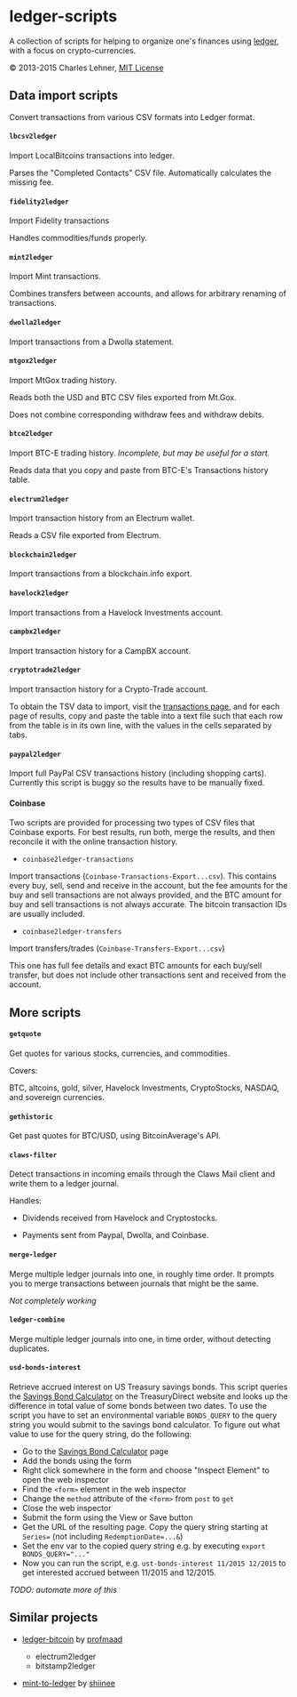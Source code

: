 ledger-scripts
==============

A collection of scripts for helping to organize one's finances using
[ledger](ledger-cli.org),
with a focus on crypto-currencies.

© 2013-2015 Charles Lehner, [MIT License](http://cel.mit-license.org/)

Data import scripts
-------------------

Convert transactions from various CSV formats into Ledger format.

#### `lbcsv2ledger`
Import LocalBitcoins transactions into ledger.

Parses the "Completed Contacts" CSV file. Automatically calculates the missing
fee.

#### `fidelity2ledger`
Import Fidelity transactions

Handles commodities/funds properly.

#### `mint2ledger`
Import Mint transactions.

Combines transfers between accounts, and allows for arbitrary renaming of
transactions.

#### `dwolla2ledger`
Import transactions from a Dwolla statement.

#### `mtgox2ledger`
Import MtGox trading history.

Reads both the USD and BTC CSV files exported from Mt.Gox.

Does not combine corresponding withdraw fees and withdraw debits.

#### `btce2ledger`
Import BTC-E trading history. *Incomplete, but may be useful for a start.*

Reads data that you copy and paste from BTC-E's Transactions history table.

#### `electrum2ledger`
Import transaction history from an Electrum wallet.

Reads a CSV file exported from Electrum.

#### `blockchain2ledger`
Import transactions from a blockchain.info export.

#### `havelock2ledger`
Import transactions from a Havelock Investments account.

#### `campbx2ledger`
Import transaction history for a CampBX account.

#### `cryptotrade2ledger`
Import transaction history for a Crypto-Trade account.

To obtain the TSV data to import, visit the
[transactions page](https://crypto-trade.com/member/transactions), and for each
page of results, copy and paste the table into a text file such that each row
from the table is in its own line, with the values in the cells separated by tabs.

#### `paypal2ledger`
Import full PayPal CSV transactions history (including shopping carts).
Currently this script is buggy so the results have to be manually fixed.

#### Coinbase

Two scripts are provided for processing two types of CSV files that Coinbase
exports. For best results, run both, merge the results, and then reconcile it
with the online transaction history.

* `coinbase2ledger-transactions`

Import transactions (`Coinbase-Transactions-Export...csv`). This contains every
buy, sell, send and receive in the account, but the fee amounts for the buy and
sell transactions are not always provided, and the BTC amount for buy and sell
transactions is not always accurate. The bitcoin transaction IDs are usually
included.

* `coinbase2ledger-transfers`

Import transfers/trades (`Coinbase-Transfers-Export...csv`)

This one has full fee details and exact BTC amounts for each buy/sell transfer,
but does not include other transactions sent and received from the account.

More scripts
------------

#### `getquote`

Get quotes for various stocks, currencies, and commodities.

Covers:

BTC, altcoins, gold, silver, Havelock Investments, CryptoStocks,
NASDAQ, and sovereign currencies.

#### `gethistoric`

Get past quotes for BTC/USD, using BitcoinAverage's API.

#### `claws-filter`

Detect transactions in incoming emails through the Claws Mail client and write
them to a ledger journal.

Handles:

* Dividends received from Havelock and Cryptostocks.

* Payments sent from Paypal, Dwolla, and Coinbase.

#### `merge-ledger`

Merge multiple ledger journals into one, in roughly time order. It prompts you to
merge transactions between journals that might be the same.

*Not completely working*

#### `ledger-combine`

Merge multiple ledger journals into one, in time order, without detecting
duplicates.

#### `usd-bonds-interest`

Retrieve accrued interest on US Treasury savings bonds. This script queries the
[Savings Bond Calculator][sbc] on the TreasuryDirect website and looks up the
difference in total value of some bonds between two dates. To use the script
you have to set an environmental variable `BONDS_QUERY` to the query string you
would submit to the savings bond calculator. To figure out what value to use
for the query string, do the following:

- Go to the [Savings Bond Calculator][sbc] page
- Add the bonds using the form
- Right click somewhere in the form and choose "Inspect Element" to open the
  web inspector
- Find the `<form>` element in the web inspector
- Change the `method` attribute of the `<form>` from `post` to `get`
- Close the web inspector
- Submit the form using the View or Save button
- Get the URL of the resulting page. Copy the query string starting at
  `Series=` (not including `RedemptionDate=...&`)
- Set the env var to the copied query string e.g. by executing `export
  BONDS_QUERY="..."`
- Now you can run the script, e.g. `ust-bonds-interest 11/2015 12/2015` to get
  interested accrued between 11/2015 and 12/2015.

[sbc]: http://www.treasurydirect.gov/BC/SBCPrice

*TODO: automate more of this*

Similar projects
----------------

* [ledger-bitcoin](https://github.com/profmaad/ledger-bitcoin) by
[profmaad](https://github.com/profmaad)

    * electrum2ledger
    * bitstamp2ledger

* [mint-to-ledger](https://github.com/shiinee/mint-to-ledger) by
  [shiinee](https://github.com/shiinee/mint-to-ledger)

